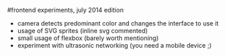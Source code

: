 #frontend experiments, july 2014 edition

- camera detects predominant color and changes the interface to use it
- usage of SVG sprites (inline svg commented)
- small usage of flexbox (barely worth mentioning)
- experiment with ultrasonic networking (you need a mobile device ;)
